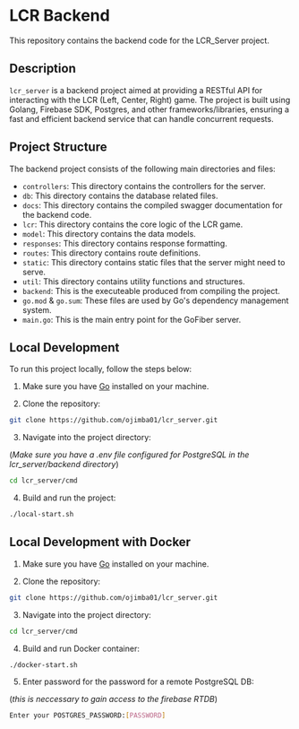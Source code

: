 # LCR Backend

This repository contains the backend code for the LCR_Server project.

## Description

`lcr_server` is a backend project aimed at providing a RESTful API for interacting with the LCR (Left, Center, Right) game. The project is built using Golang, Firebase SDK, Postgres, and other frameworks/libraries, ensuring a fast and efficient backend service that can handle concurrent requests.

## Project Structure

The backend project consists of the following main directories and files:

- `controllers`: This directory contains the controllers for the server.
- `db`: This directory contains the database related files.
- `docs`: This directory contains the compiled swagger documentation for the backend code.
- `lcr`: This directory contains the core logic of the LCR game.
- `model`: This directory contains the data models.
- `responses`: This directory contains response formatting.
- `routes`: This directory contains route definitions.
- `static`: This directory contains static files that the server might need to serve.
- `util`: This directory contains utility functions and structures.
- `backend`: This is the executeable produced from compiling the project.
- `go.mod` & `go.sum`: These files are used by Go's dependency management system.
- `main.go`: This is the main entry point for the GoFiber server.


## Local Development

To run this project locally, follow the steps below:

1. Make sure you have [Go](https://golang.org/dl/) installed on your machine.

2. Clone the repository:

```bash
git clone https://github.com/ojimba01/lcr_server.git
```

3. Navigate into the project directory:

(*Make sure you have a .env file configured for PostgreSQL in the lcr_server/backend directory*)

```bash
cd lcr_server/cmd
```
4. Build and run the project:

```bash
./local-start.sh
```

## Local Development with Docker

1. Make sure you have [Go](https://golang.org/dl/) installed on your machine.

2. Clone the repository:

```bash
git clone https://github.com/ojimba01/lcr_server.git
```

3. Navigate into the project directory:

```bash
cd lcr_server/cmd
```

4. Build and run Docker container:

```bash
./docker-start.sh
```
5. Enter password for the password for a remote PostgreSQL DB:

(*this is neccessary to gain access to the firebase RTDB*)

```bash
Enter your POSTGRES_PASSWORD:[PASSWORD]
```
